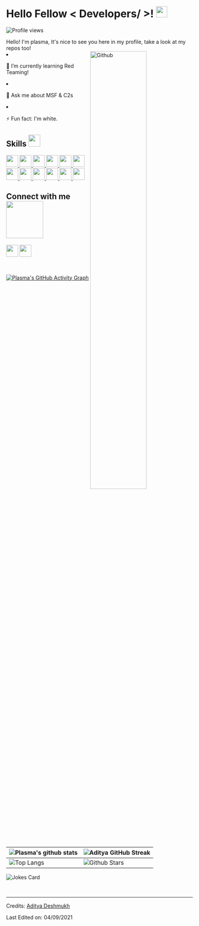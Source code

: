 <h1> Hello Fellow &lt; Developers/ &gt;! <img src="https://raw.githubusercontent.com/MartinHeinz/MartinHeinz/master/wave.gif" width="30px"> </h1>
<p align="center">
</p>
<p><img src="https://visitor-badge.glitch.me/badge?page_id=plasma-bls.plasma-bls" alt="Profile views">
<div size="20px"> Hello! I'm plasma, It's nice to see you here in my profile, take a look at my repos too!
</div>

<img width="55%" align="right" alt="Github" src="https://raw.githubusercontent.com/onimur/.github/master/.resources/git-header.svg">
</li>
<li>
<p>    🌱 I’m currently learning Red Teaming!</p>
</li>
</li>
<li>
<p>    💬 Ask me about MSF & C2s</p>
</li>
<li>
<p>    ⚡ Fun fact: I'm white.</p>
</li>
</ul>
<h2> Skills <img src="https://media2.giphy.com/media/QssGEmpkyEOhBCb7e1/giphy.gif?cid=ecf05e47a0n3gi1bfqntqmob8g9aid1oyj2wr3ds3mg700bl&amp;rid=giphy.gif" width="32px"> </h2>
<a href="https://github.com/plasma-bls?tab=repositories&amp;q=&amp;type=&amp;language=python&amp;sort="> <img width="32px" src="https://raw.githubusercontent.com/plasma-bls/githubAboutMeGenerator/main/icons/python.svg"> </a>
<a href="https://github.com/plasma-bls?tab=repositories&amp;q=&amp;type=&amp;language=reactjs&amp;sort="> <img width="32px" src="https://raw.githubusercontent.com/plasma-bls/githubAboutMeGenerator/main/icons/reactjs.svg"> </a>
<a href="https://github.com/plasma-bls?tab=repositories&amp;q=&amp;type=&amp;language=javascript&amp;sort="> <img width="32px" src="https://raw.githubusercontent.com/plasma-bls/githubAboutMeGenerator/main/icons/javascript.svg"> </a>
<a href="https://github.com/plasma-bls?tab=repositories&amp;q=&amp;type=&amp;language=scikit&amp;sort="> <img width="32px" src="https://raw.githubusercontent.com/plasma-bls/githubAboutMeGenerator/main/icons/scikit.svg"> </a>
<a href="https://github.com/plasma-bls?tab=repositories&amp;q=&amp;type=&amp;language=c&amp;sort="> <img width="32px" src="https://raw.githubusercontent.com/plasma-bls/githubAboutMeGenerator/main/icons/c.svg"> </a>
<a href="https://github.com/plasma-bls?tab=repositories&amp;q=&amp;type=&amp;language=cpp&amp;sort="> <img width="32px" src="https://raw.githubusercontent.com/plasma-bls/githubAboutMeGenerator/main/icons/cpp.svg"> </a>
<a href="https://github.com/plasma-bls?tab=repositories&amp;q=&amp;type=&amp;language=sqlite&amp;sort="> <img width="32px" src="https://raw.githubusercontent.com/plasma-bls/githubAboutMeGenerator/main/icons/sqlite.svg"> </a>
<a href="https://github.com/plasma-bls?tab=repositories&amp;q=&amp;type=&amp;language=pytorch&amp;sort="> <img width="32px" src="https://raw.githubusercontent.com/plasma-bls/githubAboutMeGenerator/main/icons/pytorch.svg"> </a>
<a href="https://github.com/plasma-bls?tab=repositories&amp;q=&amp;type=&amp;language=css&amp;sort="> <img width="32px" src="https://raw.githubusercontent.com/plasma-bls/githubAboutMeGenerator/main/icons/css.svg"> </a>
<a href="https://github.com/plasma-bls?tab=repositories&amp;q=&amp;type=&amp;language=html&amp;sort="> <img width="32px" src="https://raw.githubusercontent.com/plasma-bls/githubAboutMeGenerator/main/icons/html.svg"> </a>
<a href="https://github.com/plasma-bls?tab=repositories&amp;q=&amp;type=&amp;language=android&amp;sort="> <img width="32px" src="https://raw.githubusercontent.com/plasma-bls/githubAboutMeGenerator/main/icons/android.svg"> </a>
<a href="https://github.com/plasma-bls?tab=repositories&amp;q=&amp;type=&amp;language=csharp&amp;sort="> <img width="32px" src="https://raw.githubusercontent.com/plasma-bls/githubAboutMeGenerator/main/icons/csharp.svg"> </a>
<h2> Connect with me <img src="https://raw.githubusercontent.com/ShahriarShafin/ShahriarShafin/main/Assets/handshake.gif" width="100px"> </h2>
<a href="https://www.twitter.com/NoobCoder07"> <img width="32px" align="middle" src="https://raw.githubusercontent.com/plasma-bls/githubAboutMeGenerator/main/icons/twitter.svg"></a> 
<a href="https://www.github.com/plasma-bls"> <img width="32px" align="middle" src="https://raw.githubusercontent.com/plasma-bls/githubAboutMeGenerator/main/icons/github.svg"></a>
<br>
<br>
  <br>
<p><a href="https://git.io/praveenscience"><img src="https://activity-graph.herokuapp.com/graph?username=plasma-bls&amp;theme=tokyonight" alt="Plasma's GitHub Activity Graph"></a></p>













<table><thead><tr><th><img src="https://github-readme-stats.vercel.app/api?username=plasma-bls&amp;show_icons=true&amp;theme=tokyonight" alt="Plasma's github stats"></th><th><img src="https://github-readme-streak-stats.herokuapp.com/?user=Aditya664&amp;theme=tokyonight" alt="Aditya GitHub Streak"></th></tr></thead><tbody><tr><td><img src="https://github-readme-stats.vercel.app/api/top-langs/?username=Aditya664&amp;theme=tokyonight" alt="Top Langs"></td><td><img src="https://github-readme-stats.vercel.app/api?username=Aditya664&amp;show_icons=true&amp;locale=en&amp;count_private=true&amp;hide_rank=true&amp;custom_title=My%20GitHub%20Stats&amp;disable_animations=true&amp;theme=tokyonight" alt="Github Stars"></td></tr></tbody></table>
<p><img src="https://readme-jokes.vercel.app/api?theme=tokyonight" alt="Jokes Card"></p>
<br>
<hr>
<p>Credits: <a href="https://github.com/Aditya664">Aditya Deshmukh</a></p>
<p>Last Edited on: 04/09/2021</p> 
